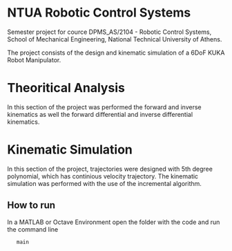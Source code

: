 # NTUA Robotic Control Systems

Semester project for cource DPMS_AS/2104 - Robotic Control Systems, School of Mechanical Engineering, National Technical University of Athens.

The project consists of the design and kinematic simulation of a 6DoF KUKA Robot Manipulator.

# Theoritical Analysis

In this section of the project was performed the forward and inverse kinematics as well the forward differential and inverse differential kinematics.

# Kinematic Simulation

In this section of the project, trajectories were designed with 5th degree polynomial, which has continious velocity trajectory. The kinematic simulation was performed with the use of the incremental algorithm.

## How to run

In a MATLAB or Octave Environment open the folder with the code and run the command line
```bash
   main
```
